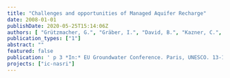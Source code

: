 ```yaml
---
title: "Challenges and opportunities of Managed Aquifer Recharge"
date: 2008-01-01
publishDate: 2020-05-25T15:14:06Z
authors: [ "Grützmacher, G.", "Gräber, I.", "David, B.", "Kazner, C.", "Moreau-Le Golvan, Y." ]
publication_types: ["1"]
abstract: ""
featured: false
publication: ' p 3 *In:* EU Groundwater Conference. Paris, UNESCO. 13-15 November 2008'
projects: ["ic-nasri"]
---
```


